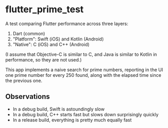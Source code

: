 # flutter_prime_test

A test comparing Flutter performance across three layers:

1. Dart (common)
2. "Platform": Swift (iOS) and Kotlin (Android)
3. "Native": C (iOS) and C++ (Android)

(I assume that Objective-C is similar to C, and Java is similar to Kotlin in
performance, so they are not used.)

This app implements a naive search for prime numbers, reporting in the UI one
prime number for every 250 found, along with the elapsed time since the previous
one.

## Observations

- In a debug build, Swift is astoundingly slow
- In a debug build, C++ starts fast but slows down surprisingly quickly
- In a release build, everything is pretty much equally fast
